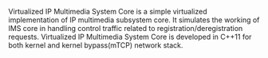 
Virtualized IP Multimedia System Core is a simple virtualized implementation of IP multimedia subsystem core. It simulates the working of IMS core in handling control traffic related to registration/deregistration requests. Virtualized IP Multimedia System Core is developed in C++11 for both kernel and kernel bypass(mTCP) network stack.

 
 
 
 
 
 
 
 
 




